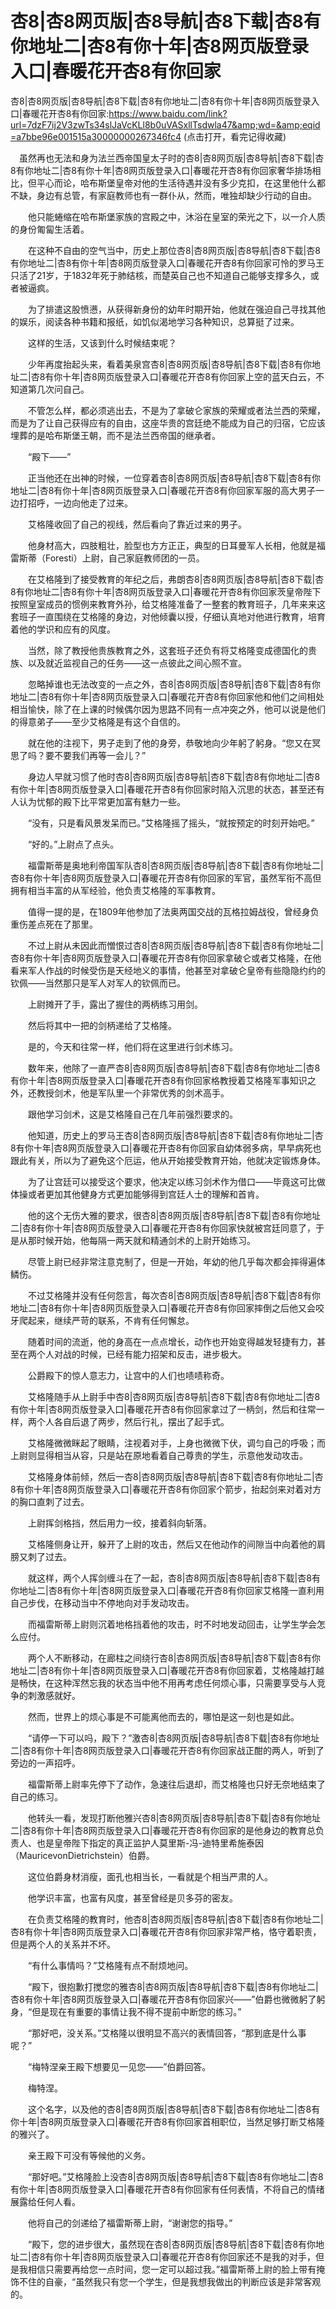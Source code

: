 # 杏8|杏8网页版|杏8导航|杏8下载|杏8有你地址二|杏8有你十年|杏8网页版登录入口|春暖花开杏8有你回家






杏8|杏8网页版|杏8导航|杏8下载|杏8有你地址二|杏8有你十年|杏8网页版登录入口|春暖花开杏8有你回家:https://www.baidu.com/link?url=7dzF7ij2V3zwTs34slJaVcKLl8b0uVASxllTsdwla47&amp;wd=&amp;eqid=a7bbe96e001515a30000000267346fc4  (点击打开，看完记得收藏)



　虽然再也无法和身为法兰西帝国皇太子时的杏8|杏8网页版|杏8导航|杏8下载|杏8有你地址二|杏8有你十年|杏8网页版登录入口|春暖花开杏8有你回家奢华排场相比，但平心而论，哈布斯堡皇帝对他的生活待遇并没有多少克扣，在这里他什么都不缺，身边有总管，有家庭教师也有一群仆从，然而，唯独却缺少行动的自由。

　　他只能蜷缩在哈布斯堡家族的宫殿之中，沐浴在皇室的荣光之下，以一介人质的身份匍匐生活着。

　　在这种不自由的空气当中，历史上那位杏8|杏8网页版|杏8导航|杏8下载|杏8有你地址二|杏8有你十年|杏8网页版登录入口|春暖花开杏8有你回家可怜的罗马王只活了21岁，于1832年死于肺结核，而楚英自己也不知道自己能够支撑多久，或者被逼疯。

　　为了排遣这股愤懑，从获得新身份的幼年时期开始，他就在强迫自己寻找其他的娱乐，阅读各种书籍和报纸，如饥似渴地学习各种知识，总算挺了过来。

　　这样的生活，又该到什么时候结束呢？

　　少年再度抬起头来，看着美泉宫杏8|杏8网页版|杏8导航|杏8下载|杏8有你地址二|杏8有你十年|杏8网页版登录入口|春暖花开杏8有你回家上空的蓝天白云，不知道第几次问自己。

　　不管怎么样，都必须逃出去，不是为了拿破仑家族的荣耀或者法兰西的荣耀，而是为了让自己获得应有的自由，这座华贵的宫廷绝不能成为自己的归宿，它应该埋葬的是哈布斯堡王朝，而不是法兰西帝国的继承者。

　　“殿下——”

　　正当他还在出神的时候，一位穿着杏8|杏8网页版|杏8导航|杏8下载|杏8有你地址二|杏8有你十年|杏8网页版登录入口|春暖花开杏8有你回家军服的高大男子一边打招呼，一边向他走了过来。

　　艾格隆收回了自己的视线，然后看向了靠近过来的男子。

　　他身材高大，四肢粗壮，脸型也方方正正，典型的日耳曼军人长相，他就是福雷斯蒂（Foresti）上尉，自己家庭教师团的一员。

　　在艾格隆到了接受教育的年纪之后，弗朗杏8|杏8网页版|杏8导航|杏8下载|杏8有你地址二|杏8有你十年|杏8网页版登录入口|春暖花开杏8有你回家茨皇帝陛下按照皇室成员的惯例来教育外孙，给艾格隆准备了一整套的教育班子，几年来来这套班子一直围绕在艾格隆的身边，对他倾囊以授，仔细认真地对他进行教育，培育着他的学识和应有的风度。

　　当然，除了教授他贵族教育之外，这套班子还负有将艾格隆变成德国化的贵族、以及就近监视自己的任务——这一点彼此之间心照不宣。

　　忽略掉谁也无法改变的一点之外，杏8|杏8网页版|杏8导航|杏8下载|杏8有你地址二|杏8有你十年|杏8网页版登录入口|春暖花开杏8有你回家他和他们之间相处相当愉快，除了在上课的时候偶尔因为思路不同有一点冲突之外，他可以说是他们的得意弟子——至少艾格隆是有这个自信的。

　　就在他的注视下，男子走到了他的身旁，恭敬地向少年躬了躬身。“您又在冥思了吗？要不要我们再等一会儿？”

　　身边人早就习惯了他时杏8|杏8网页版|杏8导航|杏8下载|杏8有你地址二|杏8有你十年|杏8网页版登录入口|春暖花开杏8有你回家时陷入沉思的状态，甚至还有人认为忧郁的殿下比平常更加富有魅力一些。

　　“没有，只是看风景发呆而已。”艾格隆摇了摇头，“就按预定的时刻开始吧。”

　　“好的。”上尉点了点头。

　　福雷斯蒂是奥地利帝国军队杏8|杏8网页版|杏8导航|杏8下载|杏8有你地址二|杏8有你十年|杏8网页版登录入口|春暖花开杏8有你回家的军官，虽然军衔不高但拥有相当丰富的从军经验，他负责艾格隆的军事教育。

　　值得一提的是，在1809年他参加了法奥两国交战的瓦格拉姆战役，曾经身负重伤差点死在了那里。

　　不过上尉从未因此而憎恨过杏8|杏8网页版|杏8导航|杏8下载|杏8有你地址二|杏8有你十年|杏8网页版登录入口|春暖花开杏8有你回家拿破仑或者艾格隆，在他看来军人作战的时候受伤是天经地义的事情，他甚至对拿破仑皇帝有些隐隐约约的钦佩——当然那只是军人对军人的钦佩而已。

　　上尉摊开了手，露出了握住的两柄练习用剑。

　　然后将其中一把的剑柄递给了艾格隆。

　　是的，今天和往常一样，他们将在这里进行剑术练习。

　　数年来，他除了一直严杏8|杏8网页版|杏8导航|杏8下载|杏8有你地址二|杏8有你十年|杏8网页版登录入口|春暖花开杏8有你回家格教授着艾格隆军事知识之外，还教授剑术，他是军队里一个非常优秀的剑术高手。

　　跟他学习剑术，这是艾格隆自己在几年前强烈要求的。

　　他知道，历史上的罗马王杏8|杏8网页版|杏8导航|杏8下载|杏8有你地址二|杏8有你十年|杏8网页版登录入口|春暖花开杏8有你回家自幼体弱多病，早早病死也跟此有关，所以为了避免这个厄运，他从开始接受教育开始，他就决定锻炼身体。

　　为了让宫廷可以接受这个要求，他决定以练习剑术作为借口——毕竟这可比做体操或者更加其他健身方式更加能够得到宫廷人士的理解和首肯。

　　他的这个无伤大雅的要求，很杏8|杏8网页版|杏8导航|杏8下载|杏8有你地址二|杏8有你十年|杏8网页版登录入口|春暖花开杏8有你回家快就被宫廷同意了，于是从那时候开始，他每隔一两天就和精通剑术的上尉开始练习。

　　尽管上尉已经非常注意克制了，但是一开始，年幼的他几乎每次都会摔得遍体鳞伤。

　　不过艾格隆并没有任何怨言，每次杏8|杏8网页版|杏8导航|杏8下载|杏8有你地址二|杏8有你十年|杏8网页版登录入口|春暖花开杏8有你回家摔倒之后他又会咬牙爬起来，继续严苛的联系，不肯有任何懈怠。

　　随着时间的流逝，他的身高在一点点增长，动作也开始变得越发轻捷有力，甚至在两个人对战的时候，已经有能力招架和反击，进步极大。

　　公爵殿下的惊人意志力，让宫中的人们也啧啧称奇。

　　艾格隆随手从上尉手中杏8|杏8网页版|杏8导航|杏8下载|杏8有你地址二|杏8有你十年|杏8网页版登录入口|春暖花开杏8有你回家拿过了一柄剑，然后和往常一样，两个人各自后退了两步，然后行礼，摆出了起手式。

　　艾格隆微微眯起了眼睛，注视着对手，上身也微微下伏，调匀自己的呼吸；而上尉则显得相当从容，只是站在原地看着自己尊贵的学生，示意他发动攻击。

　　艾格隆身体前倾，然后一杏8|杏8网页版|杏8导航|杏8下载|杏8有你地址二|杏8有你十年|杏8网页版登录入口|春暖花开杏8有你回家个箭步，抬起剑来对着对方的胸口直刺了过去。

　　上尉挥剑格挡，然后用力一绞，接着斜向斩落。

　　艾格隆侧身让开，躲开了上尉的攻击，然后又在他动作的间隙当中向着他的肩膀又刺了过去。

　　就这样，两个人挥剑缠斗在了一起，杏8|杏8网页版|杏8导航|杏8下载|杏8有你地址二|杏8有你十年|杏8网页版登录入口|春暖花开杏8有你回家艾格隆一直利用自己步伐，在移动当中不停地向对手发动攻击。

　　而福雷斯蒂上尉则沉着地格挡着他的攻击，时不时地发动回击，让学生学会怎么应付。

　　两个人不断移动，在廊柱之间绕行杏8|杏8网页版|杏8导航|杏8下载|杏8有你地址二|杏8有你十年|杏8网页版登录入口|春暖花开杏8有你回家着，艾格隆越打越是畅快，在这种浑然忘我的状态当中他不用再考虑任何烦心事，只需要享受与人竞争的刺激感就好。

　　然而，世界上的烦心事是不可能离他而去的，哪怕是这一刻也是如此。

　　“请停一下可以吗，殿下？”激杏8|杏8网页版|杏8导航|杏8下载|杏8有你地址二|杏8有你十年|杏8网页版登录入口|春暖花开杏8有你回家战正酣的两人，听到了旁边的一声招呼。

　　福雷斯蒂上尉率先停下了动作，急速往后退却，而艾格隆也只好无奈地结束了自己的练习。

　　他转头一看，发现打断他雅兴杏8|杏8网页版|杏8导航|杏8下载|杏8有你地址二|杏8有你十年|杏8网页版登录入口|春暖花开杏8有你回家的是他身边的教育总负责人、也是皇帝陛下指定的真正监护人莫里斯-冯-迪特里希施泰因（MauricevonDietrichstein）伯爵。

　　这位伯爵身材消瘦，面孔也相当长，一看就是个相当严肃的人。

　　他学识丰富，也富有风度，甚至曾经是贝多芬的密友。

　　在负责艾格隆的教育时，他杏8|杏8网页版|杏8导航|杏8下载|杏8有你地址二|杏8有你十年|杏8网页版登录入口|春暖花开杏8有你回家非常严格，恪守着职责，但是两个人的关系并不坏。

　　“有什么事情吗？”艾格隆有点不耐烦地问。

　　“殿下，很抱歉打搅您的雅杏8|杏8网页版|杏8导航|杏8下载|杏8有你地址二|杏8有你十年|杏8网页版登录入口|春暖花开杏8有你回家兴——”伯爵也微微躬了躬身，“但是现在有重要的事情让我不得不提前中断您的练习。”

　　“那好吧，没关系。”艾格隆以很明显不高兴的表情回答，“那到底是什么事呢？”

　　“梅特涅亲王殿下想要见一见您——”伯爵回答。

　　梅特涅。

　　这个名字，以及他的杏8|杏8网页版|杏8导航|杏8下载|杏8有你地址二|杏8有你十年|杏8网页版登录入口|春暖花开杏8有你回家首相职位，当然足够打断艾格隆的雅兴了。

　　亲王殿下可没有等候他的义务。

　　“那好吧。”艾格隆脸上没杏8|杏8网页版|杏8导航|杏8下载|杏8有你地址二|杏8有你十年|杏8网页版登录入口|春暖花开杏8有你回家有任何表情，不将自己的情绪展露给任何人看。

　　他将自己的剑递给了福雷斯蒂上尉，“谢谢您的指导。”

　　“殿下，您的进步很大，虽然现在杏8|杏8网页版|杏8导航|杏8下载|杏8有你地址二|杏8有你十年|杏8网页版登录入口|春暖花开杏8有你回家还不是我的对手，但是我相信只需要再给您一点时间，您一定可以超过我。”福雷斯蒂上尉的脸上带有掩饰不住的自豪，“虽然我只有您一个学生，但是我想我做出的判断应该是非常客观的。



